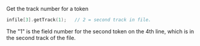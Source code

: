 <span class="title-snippet">Get the track number for a token</span>

```cpp
infile[3].getTrack(1);   // 2 = second track in file.
```

The "1" is the field number for the second token on the 4th line,
which is in the second track of the file.

